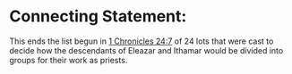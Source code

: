 # Connecting Statement:

This ends the list begun in [1 Chronicles 24:7](../24/07.md) of 24 lots that were cast to decide how the descendants of Eleazar and Ithamar would be divided into groups for their work as priests.
